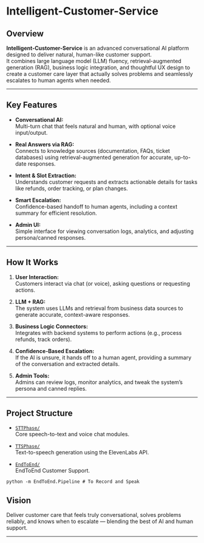 # Intelligent-Customer-Service

## Overview

**Intelligent-Customer-Service** is an advanced conversational AI platform designed to deliver natural, human-like customer support.  
It combines large language model (LLM) fluency, retrieval-augmented generation (RAG), business logic integration, and thoughtful UX design to create a customer care layer that actually solves problems and seamlessly escalates to human agents when needed.

---

## Key Features

- **Conversational AI:**  
  Multi-turn chat that feels natural and human, with optional voice input/output.

- **Real Answers via RAG:**  
  Connects to knowledge sources (documentation, FAQs, ticket databases) using retrieval-augmented generation for accurate, up-to-date responses.

- **Intent & Slot Extraction:**  
  Understands customer requests and extracts actionable details for tasks like refunds, order tracking, or plan changes.

- **Smart Escalation:**  
  Confidence-based handoff to human agents, including a context summary for efficient resolution.

- **Admin UI:**  
  Simple interface for viewing conversation logs, analytics, and adjusting persona/canned responses.

---

## How It Works

1. **User Interaction:**  
   Customers interact via chat (or voice), asking questions or requesting actions.

2. **LLM + RAG:**  
   The system uses LLMs and retrieval from business data sources to generate accurate, context-aware responses.

3. **Business Logic Connectors:**  
   Integrates with backend systems to perform actions (e.g., process refunds, track orders).

4. **Confidence-Based Escalation:**  
   If the AI is unsure, it hands off to a human agent, providing a summary of the conversation and extracted details.

5. **Admin Tools:**  
   Admins can review logs, monitor analytics, and tweak the system’s persona and canned replies.

---

## Project Structure

- [`STTPhase/`](./STTPhase/README.md)  
  Core speech-to-text and voice chat modules.  

- [`TTSPhase/`](./TTSPhase/README.md)  
  Text-to-speech generation using the ElevenLabs API.  

- [`EndToEnd/`](./EndToEnd/README.md)  
  EndToEnd Customer Support.

```
python -m EndToEnd.Pipeline # To Record and Speak
```

## Vision

Deliver customer care that feels truly conversational, solves problems reliably, and knows when to escalate — blending the best of AI and human support.

---